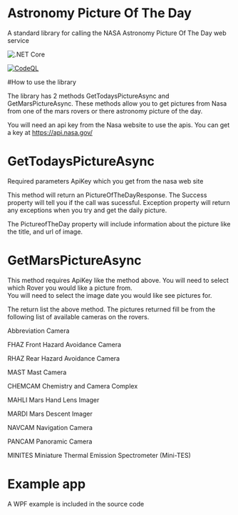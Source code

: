 # Astronomy Picture Of The Day
A standard library for calling the NASA Astronomy Picture Of The Day web service

![.NET Core](https://github.com/vb2ae/AstronomyPictureOfTheDay/workflows/.NET%20Core/badge.svg)

[![CodeQL](https://github.com/Ken-Tucker/AstronomyPictureOfTheDay/actions/workflows/codeql.yml/badge.svg)](https://github.com/Ken-Tucker/AstronomyPictureOfTheDay/actions/workflows/codeql.yml)

#How to use the library

The library has 2 methods GetTodaysPictureAsync and GetMarsPictureAsync.  These methods allow you to get pictures from Nasa from one of the mars rovers or there astronomy picture of the day.

You will need an api key from the Nasa website to use the apis.  You can get a key at https://api.nasa.gov/


# GetTodaysPictureAsync
  Required parameters ApiKey which you get from the nasa web site
  
This method will return an PictureOfTheDayResponse.  The Success property will tell you if the call was sucessful.   Exception property will return any exceptions when you try and get the daily picture.

The PictureofTheDay property will include information about the picture like the title, and url of image.  


# GetMarsPictureAsync 

This method requires ApiKey like the method above.
You will need to select which Rover you would like a picture from.  
You will need to select the image date you would like see pictures for.

The return list the above method.  The pictures returned fill be from the following list of available cameras on the rovers.

Abbreviation	Camera

FHAZ	Front Hazard Avoidance Camera

RHAZ	Rear Hazard Avoidance Camera	

MAST	Mast Camera		

CHEMCAM	Chemistry and Camera Complex

MAHLI	Mars Hand Lens Imager	

MARDI	Mars Descent Imager	

NAVCAM	Navigation Camera	

PANCAM	Panoramic Camera

MINITES	Miniature Thermal Emission Spectrometer (Mini-TES)		

# Example app

A WPF example is included in the source code

